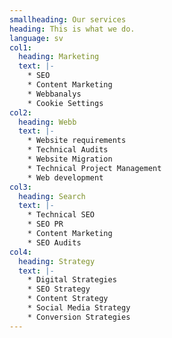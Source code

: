 ```yaml
---
smallheading: Our services
heading: This is what we do.
language: sv
col1:
  heading: Marketing
  text: |-
    * SEO
    * Content Marketing
    * W﻿ebbanalys
    * C﻿ookie Settings
col2:
  heading: Webb
  text: |-
    * Website requirements 
    * Technical Audits
    * Website Migration
    * Technical Project Management
    * Web development
col3:
  heading: Search
  text: |-
    * Technical SEO 
    * SEO PR
    * Content Marketing 
    * SEO Audits
col4:
  heading: Strategy
  text: |-
    * Digital Strategies
    * SEO Strategy
    * Content Strategy
    * Social Media Strategy
    * Conversion Strategies
---
```


